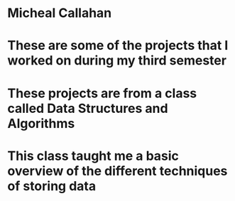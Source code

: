 # Micheal Callahan
# These are some of the projects that I worked on during my third semester
# These projects are from a class called Data Structures and Algorithms
# This class taught me a basic overview of the different techniques of storing data

